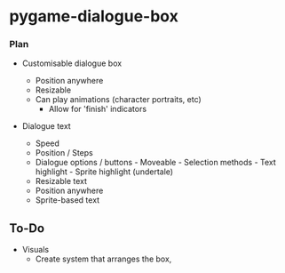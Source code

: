 # pygame-dialogue-box

### Plan

- Customisable dialogue box
    - Position anywhere
    - Resizable
    - Can play animations (character portraits, etc)
        - Allow for 'finish' indicators

- Dialogue text
    - Speed
    - Position / Steps
    - Dialogue options / buttons
            - Moveable
            - Selection methods
                - Text highlight
                - Sprite highlight (undertale)
    - Resizable text
    - Position anywhere
    - Sprite-based text

## To-Do
- Visuals
    - Create system that arranges the box, 